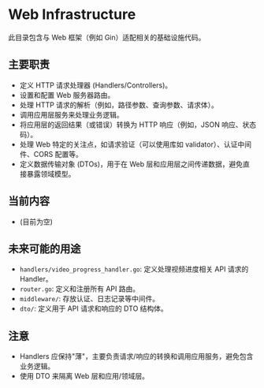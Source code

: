 # Web Infrastructure

此目录包含与 Web 框架（例如 Gin）适配相关的基础设施代码。

## 主要职责

*   定义 HTTP 请求处理器 (Handlers/Controllers)。
*   设置和配置 Web 服务器路由。
*   处理 HTTP 请求的解析（例如，路径参数、查询参数、请求体）。
*   调用应用层服务来处理业务逻辑。
*   将应用层的返回结果（或错误）转换为 HTTP 响应（例如，JSON 响应、状态码）。
*   处理 Web 特定的关注点，如请求验证（可以使用库如 validator）、认证中间件、CORS 配置等。
*   定义数据传输对象 (DTOs)，用于在 Web 层和应用层之间传递数据，避免直接暴露领域模型。

## 当前内容

*   (目前为空)

## 未来可能的用途

*   `handlers/video_progress_handler.go`: 定义处理视频进度相关 API 请求的 Handler。
*   `router.go`: 定义和注册所有 API 路由。
*   `middleware/`: 存放认证、日志记录等中间件。
*   `dto/`: 定义用于 API 请求和响应的 DTO 结构体。

## 注意

*   Handlers 应保持"薄"，主要负责请求/响应的转换和调用应用服务，避免包含业务逻辑。
*   使用 DTO 来隔离 Web 层和应用/领域层。 